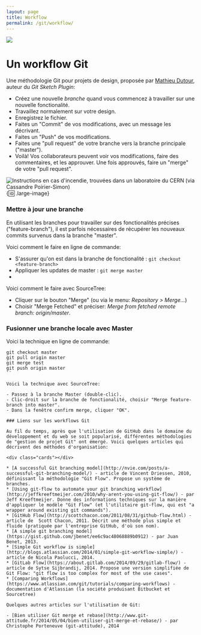 ```yaml
---
layout: page
title: Workflow
permalink: /git/workflow/
---
```


![](/cours-git/img/shower-github.png)

Un workflow Git
===

Une méthodologie Git pour projets de design, proposée par [Mathieu Dutour](https://mathieudutour.github.io/git-sketch-plugin/), auteur du *Git Sketch Plugin*:

* Créez une nouvelle *branche* quand vous commencez à travailler sur une nouvelle fonctionalité.
* Travaillez normalement sur votre design.
* Enregistrez le fichier.
* Faites un "Commit" de vos modifications, avec un message les décrivant.
* Faites un "Push" de vos modifications.
* Faites une "pull request" de votre branche vers la branche principale ("master").
* Voilà! Vos collaborateurs peuvent voir vos modifications, faire des commentaires, et les approuver. Une fois approuvés, faire un "merge" de votre "pull request".

![Instructions en cas d'incendie, trouvées dans un laboratoire du CERN (via Cassandre Poirier-Simon)](/cours-git/img/fire-git-commit-push.jpg){:id: .large-image}

### Mettre à jour une branche

En utilisant les branches pour travailler sur des fonctionalités précises ("feature-branch"), il est parfois nécessaires de récupérer les nouveaux commits survenus dans la branche "master".

Voici comment le faire en ligne de commande:

 * S'assurer qu'on est dans la branche de fonctionalité : ``git checkout <feature-branch>``
 * Appliquer les updates de master : `git merge master`
 * 
Voici comment le faire avec SourceTree:

* Cliquer sur le bouton "Merge" (ou via le menu: *Repository > Merge...*)
* Choisir "Merge Fetched" et préciser: *Merge from fetched remote branch: origin/master*.

### Fusionner une branche locale avec Master

Voici la technique en ligne de commande:

```
git checkout master
git pull origin master
git merge test
git push origin master
``

Voici la technique avec SourceTree:

- Passez à la branche Master (double-clic).
- Clic-droit sur la branche de fonctionalité, choisir "Merge feature-branch into master".
- Dans la fenêtre confirm merge, cliquer "OK".

### Liens sur les workflows Git

Au fil du temps, après que l'utilisation de GitHub dans le domaine du développement et du web se soit popularisé, différentes méthodologies de "gestion de projet Git" ont émergé. Voici quelques articles qui décrivent des méthodes d'organisation:

<div class="cards"></div>

* [A successful Git branching model](http://nvie.com/posts/a-successful-git-branching-model/) - article de Vincent Driessen, 2010, définissant la méthodologie "Git Flow". Propose un système de branches.
* [Using git-flow to automate your git branching workflow](http://jeffkreeftmeijer.com/2010/why-arent-you-using-git-flow/) - par Jeff Kreeftmeijer. Donne des informations techniques sur la manière d'appliquer le modèle "Git Flow" (et l'utilitaire git-flow, qui est "a wrapper around existing git commands").
* [GitHub Flow](http://scottchacon.com/2011/08/31/github-flow.html) - article de  Scott Chacon, 2011. Décrit une méthode plus simple et fluide (pratiquée par l'entreprise GitHub, d'où son nom).
* [A simple git branching model](https://gist.github.com/jbenet/ee6c9ac48068889b0912) - par Juan Benet, 2013.
* [Simple Git workflow is simple](http://blogs.atlassian.com/2014/01/simple-git-workflow-simple/) - article de Nicola Paolucci, 2014.
* [GitLab Flow](https://about.gitlab.com/2014/09/29/gitlab-flow/) - article de Sytse Sijbrandij, 2014. Propose une version simplifiée de Git Flow: "git flow is too complex for most of the use cases".
* [Comparing Workflows](https://www.atlassian.com/git/tutorials/comparing-workflows) - documentation d'Atlassian (la société produisant Bitbucket et Sourcetree)

Quelques autres articles sur l'utilisation de Git:

- [Bien utiliser Git merge et rebase](http://www.git-attitude.fr/2014/05/04/bien-utiliser-git-merge-et-rebase/) - par Christophe Porteneuve (git-attitude), 2014

